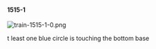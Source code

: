 #### 1515-1
![train-1515-1-0.png](https://github.com/lil-lab/nlvr/raw/master/nlvr/train/images/33/train-1515-1-0.png "train-1515-1-0.png")

t least one blue circle is touching the bottom base